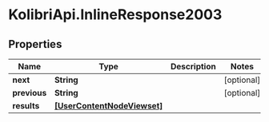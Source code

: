 # KolibriApi.InlineResponse2003

## Properties
Name | Type | Description | Notes
------------ | ------------- | ------------- | -------------
**next** | **String** |  | [optional] 
**previous** | **String** |  | [optional] 
**results** | [**[UserContentNodeViewset]**](UserContentNodeViewset.md) |  | 


